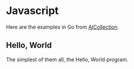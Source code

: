 # Javascript

Here are the examples in Go from [AICollection](https://codedeviate.github.io/AICollection/javascript.html).

## Hello, World

The simplest of them all, the Hello, World program.

